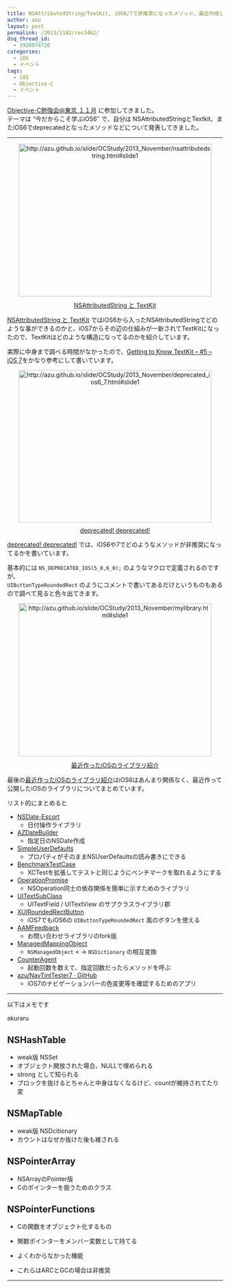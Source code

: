 ```yaml
---
title: NSAttributedString/TextKit, iOS6/7で非推奨になったメソッド、最近作成したライブラリについて発表してきた
author: azu
layout: post
permalink: /2013/1102/res3462/
dsq_thread_id:
  - 1926974720
categories:
  - iOS
  - イベント
tags:
  - iOS
  - Objective-C
  - イベント
---
```

[Objective-C勉強会@東京 １１月][1] に参加してきました。  
テーマは &#8220;今だからこそ学ぶiOS6&#8243; で、自分は NSAttributedStringとTextkit、またiOS6でdeprecatedとなったメソッドなどについて発表してきました。

* * *

<div class="kwout" style="text-align: center;">
  <a href="https://azu.github.io/slide/OCStudy/2013_November/nsattributedstring.html#slide1"><img src="http://kwout.com/cutout/s/p5/am/v7g_w450.jpg" alt="http://azu.github.io/slide/OCStudy/2013_November/nsattributedstring.html#slide1" title="NSAttributedString と TextKit" width="450" height="356" style="border: none;" /></a> <p style="margin-top: 10px; text-align: center;">
    <a href="http://azu.github.io/slide/OCStudy/2013_November/nsattributedstring.html#slide1">NSAttributedString と TextKit</a>
  </p>
</div>

[NSAttributedString と TextKit][2] ではiOS6から入ったNSAttributedStringでどのような事ができるのかと、iOS7からその辺の仕組みが一新されてTextKitになったので、TextKitはどのような構造になってるのかを紹介しています。

実際に中身まで調べる時間がなかったので、[Getting to Know TextKit – #5 – iOS 7][3]をかなり参考にして書いています。

<div class="kwout" style="text-align: center;">
  <a href="https://azu.github.io/slide/OCStudy/2013_November/deprecated_ios6_7.html#slide1"><img src="http://kwout.com/cutout/8/2z/88/pmv_w450.jpg" alt="http://azu.github.io/slide/OCStudy/2013_November/deprecated_ios6_7.html#slide1" title="deprecated! deprecated!" width="450" height="355" style="border: none;" /></a> <p style="margin-top: 10px; text-align: center;">
    <a href="http://azu.github.io/slide/OCStudy/2013_November/deprecated_ios6_7.html#slide1">deprecated! deprecated!</a>
  </p>
</div>

[deprecated! deprecated!][4] では、iOS6や7でどのようなメソッドが非推奨になってるかを書いています。

基本的には `NS_DEPRECATED_IOS(5_0,6_0);` のようなマクロで定義されるのですが、  
`UIButtonTypeRoundedRect` のようにコメントで書いてあるだけというものもあるので調べて見ると色々出てきます。

<div class="kwout" style="text-align: center;">
  <a href="https://azu.github.io/slide/OCStudy/2013_November/mylibrary.html#slide1"><img src="http://kwout.com/cutout/y/gt/9n/ife_w450.jpg" alt="http://azu.github.io/slide/OCStudy/2013_November/mylibrary.html#slide1" title="最近作ったiOSのライブラリ紹介" width="450" height="357" style="border: none;" /></a> <p style="margin-top: 10px; text-align: center;">
    <a href="http://azu.github.io/slide/OCStudy/2013_November/mylibrary.html#slide1">最近作ったiOSのライブラリ紹介</a>
  </p>
</div>

最後の[最近作ったiOSのライブラリ紹介][5]はiOS6はあんまり関係なく、最近作って公開したiOSのライブラリについてまとめています。

リスト的にまとめると

*   [NSDate-Escort][6] 
    *   日付操作ライブラリ
*   [AZDateBuilder][7] 
    *   指定日のNSDate作成
*   [SimpleUserDefaults][8] 
    *   プロパティがそのままNSUserDefaultsの読み書きにできる
*   [BenchmarkTestCase][9] 
    *   XCTestを拡張してテストと同じようにベンチマークを取れるようにする
*   [OperationPromise][10] 
    *   NSOperation同士の依存関係を簡単に示すためのライブラリ
*   [UITextSubClass][11] 
    *   UITextField / UITextView のサブクラスライブラリ郡
*   [XUIRoundedRectButton][12] 
    *   iOS7でもiOS6の `UIButtonTypeRoundedRect` 風のボタンを使える
*   [AAMFeedback][13] 
    *   お問い合わせライブラリのfork版
*   [ManagedMappingObject][14] 
    *   `NSManagedObject` < -> `NSDictionary` の相互変換
*   [CounterAgent][15] 
    *   起動回数を数えて、指定回数だったらメソッドを呼ぶ
*   [azu/NavTintTester7 · GitHub][16] 
    *   iOS7のナビゲーションバーの色変更等を確認するためのアプリ

* * *

以下はメモです

akuraru

## NSHashTable

*   weak版 NSSet
*   オブジェクト開放された場合、NULLで埋められる
*   strong として知られる
*   ブロックを抜けるとちゃんと中身はなくなるけど、countが維持されてたり変

## NSMapTable

*   weak版 NSDcitionary
*   カウントはなぜか抜けた後も維される

## NSPointerArray

*   NSArrayのPointer版
*   Cのポインターを扱うためのクラス

## NSPointerFunctions

*   Cの関数をオブジェクト化するもの
*   関数ポインターをメンバー変数として持てる
*   よくわからなかった機能

*   これらはARCとGCの場合は非推奨

* * *

 [1]: http://ocstudy.doorkeeper.jp/events/6543 "Objective-C勉強会@東京 １１月"
 [2]: http://azu.github.io/slide/OCStudy/2013_November/nsattributedstring.html#slide1 "NSAttributedString と TextKit"
 [3]: http://www.objc.io/issue-5/getting-to-know-textkit.html "Getting to Know TextKit – #5 – iOS 7"
 [4]: http://azu.github.io/slide/OCStudy/2013_November/deprecated_ios6_7.html#slide1 "deprecated! deprecated!"
 [5]: http://azu.github.io/slide/OCStudy/2013_November/mylibrary.html#slide1 "最近作ったiOSのライブラリ紹介"
 [6]: https://github.com/azu/NSDate-Escort "azu/NSDate-Escort · GitHub"
 [7]: https://github.com/azu/AZDateBuilder "azu/AZDateBuilder · GitHub"
 [8]: https://github.com/azu/SimpleUserDefaults "azu/SimpleUserDefaults · GitHub"
 [9]: https://github.com/azu/BenchmarkTestCase "azu/BenchmarkTestCase · GitHub"
 [10]: https://github.com/azu/OperationPromise "azu/OperationPromise"
 [11]: https://github.com/azu/UITextSubClass "azu/UITextSubClass · GitHub"
 [12]: https://github.com/azu/XUIRoundedRectButton "azu/XUIRoundedRectButton · GitHub"
 [13]: https://github.com/azu/AAMFeedback "azu/AAMFeedback · GitHub"
 [14]: https://github.com/azu/ManagedMappingObject "azu/ManagedMappingObject · GitHub"
 [15]: https://github.com/azu/CounterAgent "azu/CounterAgent · GitHub"
 [16]: https://github.com/azu/NavTintTester7 "azu/NavTintTester7 · GitHub"
